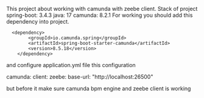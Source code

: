 This project about working with camunda with zeebe client.
Stack of project 
spring-boot: 3.4.3
java: 17
camunda: 8.2.1
For working you should add this dependency into project.

      <dependency>
            <groupId>io.camunda.spring</groupId>
            <artifactId>spring-boot-starter-camunda</artifactId>
            <version>8.5.18</version>
        </dependency>

and configure application.yml file this configuration 

camunda:
  client:
    zeebe:
      base-url: "http://localhost:26500"

but before it make sure camunda bpm engine and zeebe client is working       
    
